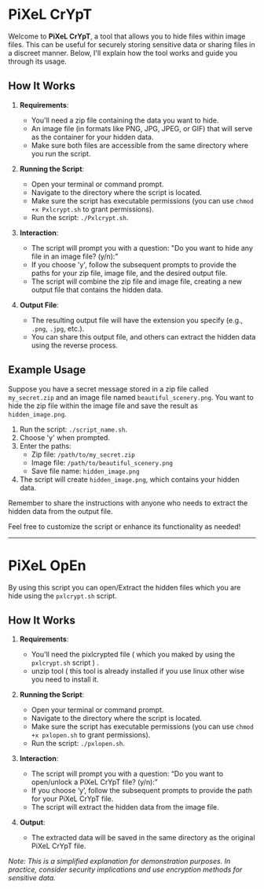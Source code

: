 # PiXeL CrYpT

Welcome to **PiXeL CrYpT**, a tool that allows you to hide files within image files. This can be useful for securely storing sensitive data or sharing files in a discreet manner. Below, I'll explain how the tool works and guide you through its usage.

## How It Works

1. **Requirements**:
   - You'll need a zip file containing the data you want to hide.
   - An image file (in formats like PNG, JPG, JPEG, or GIF) that will serve as the container for your hidden data.
   - Make sure both files are accessible from the same directory where you run the script.

2. **Running the Script**:
   - Open your terminal or command prompt.
   - Navigate to the directory where the script is located.
   - Make sure the script has executable permissions (you can use `chmod +x Pxlcrypt.sh` to grant permissions).
   - Run the script: `./Pxlcrypt.sh`.

3. **Interaction**:
   - The script will prompt you with a question: "Do you want to hide any file in an image file? (y/n):"
   - If you choose 'y', follow the subsequent prompts to provide the paths for your zip file, image file, and the desired output file.
   - The script will combine the zip file and image file, creating a new output file that contains the hidden data.

4. **Output File**:
   - The resulting output file will have the extension you specify (e.g., `.png`, `.jpg`, etc.).
   - You can share this output file, and others can extract the hidden data using the reverse process.

## Example Usage

Suppose you have a secret message stored in a zip file called `my_secret.zip` and an image file named `beautiful_scenery.png`. You want to hide the zip file within the image file and save the result as `hidden_image.png`.

1. Run the script: `./script_name.sh`.
2. Choose 'y' when prompted.
3. Enter the paths:
   - Zip file: `/path/to/my_secret.zip`
   - Image file: `/path/to/beautiful_scenery.png`
   - Save file name: `hidden_image.png`
4. The script will create `hidden_image.png`, which contains your hidden data.

Remember to share the instructions with anyone who needs to extract the hidden data from the output file.

Feel free to customize the script or enhance its functionality as needed!

---

# PiXeL OpEn
By using this script you can open/Extract the hidden files which you are hide using the `pxlcrypt.sh` script.

## How It Works

1. **Requirements**:
   - You'll need the pixlcrypted file ( which you maked by using the `pxlcrypt.sh` script ) .
   - unzip tool ( this tool is already installed if you use linux other wise you need to install it.

2. **Running the Script**:
   - Open your terminal or command prompt.
   - Navigate to the directory where the script is located.
   - Make sure the script has executable permissions (you can use `chmod +x pxlopen.sh` to grant permissions).
   - Run the script: `./pxlopen.sh`.

3. **Interaction**:
   - The script will prompt you with a question: “Do you want to open/unlock a PiXeL CrYpT file? (y/n):”
   - If you choose ‘y’, follow the subsequent prompts to provide the path for your PiXeL CrYpT file.
   - The script will extract the hidden data from the image file.

4. **Output**:
   - The extracted data will be saved in the same directory as the original PiXeL CrYpT file.

*Note: This is a simplified explanation for demonstration purposes. In practice, consider security implications and use encryption methods for sensitive data.*


